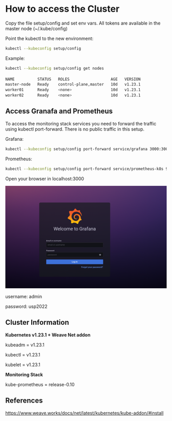 # How to access the Cluster

Copy the file setup/config and set env vars. All tokens are available in the master node (~/.kube/config)

Point the kubectl to the new environment:

```bash
kubectl --kubeconfig setup/config
```

Example:

```bash
kubectl --kubeconfig setup/config get nodes

NAME          STATUS   ROLES                  AGE   VERSION
master-node   Ready    control-plane,master   10d   v1.23.1
worker01      Ready    <none>                 10d   v1.23.1
worker02      Ready    <none>                 10d   v1.23.1    
```


## Access Granafa and Prometheus

To access the monitoring stack services you need to forward the traffic using kubectl port-forward. There is no public traffic in this setup.

Grafana:

```bash
kubectl --kubeconfig setup/config port-forward service/grafana 3000:3000 -n monitoring   
```
Prometheus:

```bash
kubectl --kubeconfig setup/config port-forward service/prometheus-k8s 9090:9090 -n monitoring   
```

Open your browser in localhost:3000

![stats](setup/grafana.png)

username: admin <p>
password: usp2022 <p>


## Cluster Information

**Kubernetes v1.23.1 + Weave Net addon**

kubeadm = v1.23.1<p>
kubectl = v1.23.1<p>
kubelet = v1.23.1<p>

**Monitoring Stack**

kube-prometheus = release-0.10


## References

https://www.weave.works/docs/net/latest/kubernetes/kube-addon/#install